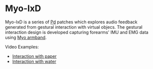 # Myo-IxD

Myo-IxD is a series of [Pd](https://puredata.info) patches which explores audio feedback generated from gestural interaction with virtual objecs. The gestural interaction design is developed capturing forearms' IMU and EMG data using [Myo armband](https://www.myo.com).


Video Examples:
- [Interaction with paper](http://integra.io/myomapper/exploration-of-mixed-reality-using-integra-live-and-myo-armband/)
- [Interaction with water](http://www.xth.io/balandino-di-donato-using-the-xth-sense-to-create-virtual-water-games/)
